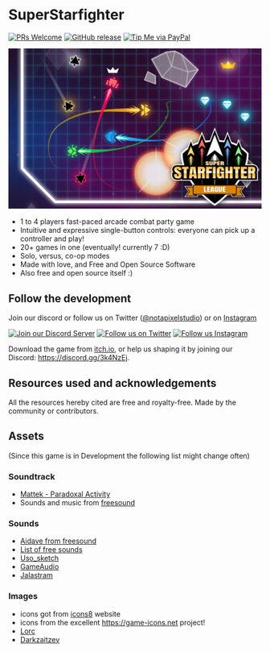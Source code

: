 # SuperStarfighter
[![PRs Welcome](https://img.shields.io/badge/PRs-welcome-brightgreen.svg?style=flat-square)](http://makeapullrequest.com)
[![GitHub release](https://img.shields.io/github/release/notapixelstudio/superstarfighter.svg)](https://GitHub.com/Naereen/StrapDown.js/tags/)
[![Tip Me via PayPal](https://img.shields.io/badge/PayPal-tip%20me-green.svg?logo=paypal)](https://www.paypal.me/notapixelstudio)
<!-- [![GitHub commits](https://img.shields.io/github/commits-since/notapixelstudio/superstarfighter/v0.2-alpha.svg)](https://GitHub.com/notapixelstudio/superstarfighter/commit/) -->

<a href="https://notapixel.itch.io/superstarfighter"><img src="img/mocklogo.png"/></a>

- 1 to 4 players fast-paced arcade combat party game
- Intuitive and expressive single-button controls: everyone can pick up a controller and play!
- 20+ games in one (eventually! currently 7 :D)
- Solo, versus, co-op modes
- Made with love, and Free and Open Source Software
- Also free and open source itself :)

## Follow the development

Join our discord or follow us on Twitter ([@notapixelstudio](https://twitter.com/notapixelstudio)) or on [Instagram](https://instagram.com/notapixelstudio) 

[<img src="https://img.itch.zone/aW1nLzIyNTU1MDkucG5n/original/z9chy2.png" alt="Join our Discord Server" title="Join our Discord Server">](https://discord.gg/3k4NzEj) [<img src="https://img.itch.zone/aW1nLzIyNTU1MDgucG5n/original/I6PXjA.png" alt="Follow us on Twitter" title="Follow us on Twitter">](https://twitter.com/notapixelstudio) [<img src="https://img.itch.zone/aW1nLzI2ODI2MjkucG5n/original/6qfdLm.png" alt="Follow us Instagram" title="Follow us on Instagram">](https://instagram.com/notapixelstudio)

Download the game from [itch.io](https://notapixel.itch.io/superstarfighter), or help us shaping it by joining our Discord: https://discord.gg/3k4NzEj.

## Resources used and acknowledgements

All the resources hereby cited are free and royalty-free. Made by the community or contributors.

## Assets

(Since this game is in Development the following list might change often)

### Soundtrack

- [Mattek - Paradoxal Activity](https://soundcloud.com/themattek/mattek-paradoxal-activity)
- Sounds and music from [freesound](https://freesound.org/people/salvob41/downloaded_sounds)

### Sounds

- [Aidave from freesound](https://freesound.org/people/aidave/downloaded_sounds)
- [List of free sounds](https://v-play.net/game-resources/16-sites-featuring-free-game-sounds)
- [Uso_sketch](https://freesound.org/people/uso_sketch/sounds/443865)
- [GameAudio](https://freesound.org/people/GameAudio/packs/13940/)
- [Jalastram](https://freesound.org/people/jalastram/packs/17801)

### Images

- icons got from [icons8](https://icons8.com) website
- icons from the excellent https://game-icons.net project!
- [Lorc](http://lorcblog.blogspot.com)
- [Darkzaitzev](https://www.deviantart.com/darkzaitzev)
